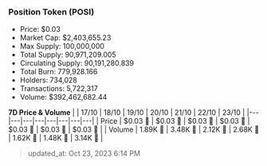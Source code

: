 
  ### Position Token (POSI)
  - Price: $0.03
  - Market Cap: $2,403,655.23
  - Max Supply: 100,000,000
  - Total Supply: 90,971,209.005
  - Circulating Supply: 90,191,280.839
  - Total Burn: 779,928.166
  - Holders: 734,028
  - Transactions: 5,722,317
  - Volume: $392,462,682.44

  **7D Price & Volume**
  | | 17&#x2F;10 | 18&#x2F;10 | 19&#x2F;10 | 20&#x2F;10 | 21&#x2F;10 | 22&#x2F;10 | 23&#x2F;10 |
  |---|---|---|---|---|---|---|---|
  | Price | $0.03 🚀 | $0.03 🚀 | $0.03 🔻 | $0.03 🚀 | $0.03 🔻 | $0.03 🚀 | $0.03 🚀 |
  | Volume | 1.89K 🔻 | 3.48K 🚀 | 2.12K 🔻 | 2.68K 🚀 | 1.62K 🔻 | 1.48K 🔻 | 3.14K 🚀 |

  > updated_at: Oct 23, 2023 6:14 PM
